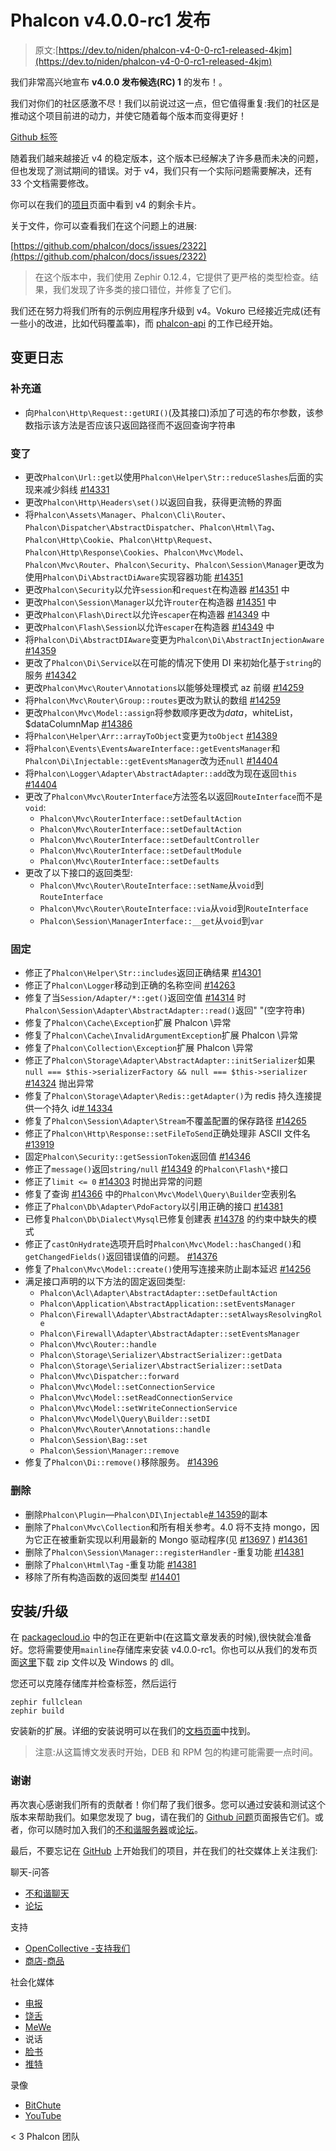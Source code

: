 # Phalcon v4.0.0-rc1 发布

> 原文:[https://dev.to/niden/phalcon-v4-0-0-rc1-released-4kjm](https://dev.to/niden/phalcon-v4-0-0-rc1-released-4kjm)

我们非常高兴地宣布 **v4.0.0 发布候选(RC) 1** 的发布！。

我们对你们的社区感激不尽！我们以前说过这一点，但它值得重复:我们的社区是推动这个项目前进的动力，并使它随着每个版本而变得更好！

[Github 标签](https://github.com/phalcon/cphalcon/releases/tag/v4.0.0-rc.1)

随着我们越来越接近 v4 的稳定版本，这个版本已经解决了许多悬而未决的问题，但也发现了测试期间的错误。对于 v4，我们只有一个实际问题需要解决，还有 33 个文档需要修改。

你可以在我们的[项目](https://github.com/phalcon/cphalcon/projects/3)页面中看到 v4 的剩余卡片。

关于文件，你可以查看我们在这个问题上的进展:

[https://github.com/phalcon/docs/issues/2322](https://github.com/phalcon/docs/issues/2322)

> 在这个版本中，我们使用 Zephir 0.12.4，它提供了更严格的类型检查。结果，我们发现了许多类的接口错位，并修复了它们。

我们还在努力将我们所有的示例应用程序升级到 v4。Vokuro 已经接近完成(还有一些小的改进，比如代码覆盖率)，而 [phalcon-api](https://github.com/phalcon/phalcon-api) 的工作已经开始。

## [](#changelog)变更日志

### [](#added)补充道

*   向`Phalcon\Http\Request::getURI()`(及其接口)添加了可选的布尔参数，该参数指示该方法是否应该只返回路径而不返回查询字符串

### [](#changed)变了

*   更改`Phalcon\Url::get`以使用`Phalcon\Helper\Str::reduceSlashes`后面的实现来减少斜线 [#14331](https://github.com/phalcon/cphalcon/issues/14331)
*   更改`Phalcon\Http\Headers\set()`以返回自我，获得更流畅的界面
*   将`Phalcon\Assets\Manager`、`Phalcon\Cli\Router`、`Phalcon\Dispatcher\AbstractDispatcher`、`Phalcon\Html\Tag`、`Phalcon\Http\Cookie`、`Phalcon\Http\Request`、`Phalcon\Http\Response\Cookies`、`Phalcon\Mvc\Model`、`Phalcon\Mvc\Router`、`Phalcon\Security`、`Phalcon\Session\Manager`更改为使用`Phalcon\Di\AbstractDiAware`实现容器功能 [#14351](https://github.com/phalcon/cphalcon/pull/14351)
*   更改`Phalcon\Security`以允许`session`和`request`在构造器 [#14351](https://github.com/phalcon/cphalcon/pull/14351) 中
*   更改`Phalcon\Session\Manager`以允许`router`在构造器 [#14351](https://github.com/phalcon/cphalcon/pull/14351) 中
*   更改`Phalcon\Flash\Direct`以允许`escaper`在构造器 [#14349](https://github.com/phalcon/cphalcon/issues/14349) 中
*   更改`Phalcon\Flash\Session`以允许`escaper`在构造器 [#14349](https://github.com/phalcon/cphalcon/issues/14349) 中
*   将`Phalcon\Di\AbstractDIAware`变更为`Phalcon\Di\AbstractInjectionAware` [#14359](https://github.com/phalcon/cphalcon/issues/14359)
*   更改了`Phalcon\Di\Service`以在可能的情况下使用 DI 来初始化基于`string`的服务 [#14342](https://github.com/phalcon/cphalcon/pull/14342)
*   更改`Phalcon\Mvc\Router\Annotations`以能够处理模式 az 前缀 [#14259](https://github.com/phalcon/cphalcon/pull/14259)
*   将`Phalcon\Mvc\Router\Group::routes`更改为默认的数组 [#14259](https://github.com/phalcon/cphalcon/pull/14259)
*   更改`Phalcon\Mvc\Model::assign`将参数顺序更改为$data，$whiteList，$dataColumnMap [#14386](https://github.com/phalcon/cphalcon/pull/14386)
*   将`Phalcon\Helper\Arr::arrayToObject`变更为`toObject` [#14389](https://github.com/phalcon/cphalcon/pull/14389)
*   将`Phalcon\Events\EventsAwareInterface::getEventsManager`和`Phalcon\Di\Injectable::getEventsManager`改为还`null` [#14404](https://github.com/phalcon/cphalcon/pull/14404)
*   将`Phalcon\Logger\Adapter\AbstractAdapter::add`改为现在返回`this` [#14404](https://github.com/phalcon/cphalcon/pull/14404)
*   更改了`Phalcon\Mvc\RouterInterface`方法签名以返回`RouteInterface`而不是`void`:
    *   `Phalcon\Mvc\RouterInterface::setDefaultAction`
    *   `Phalcon\Mvc\RouterInterface::setDefaultAction`
    *   `Phalcon\Mvc\RouterInterface::setDefaultController`
    *   `Phalcon\Mvc\RouterInterface::setDefaultModule`
    *   `Phalcon\Mvc\RouterInterface::setDefaults`
*   更改了以下接口的返回类型:
    *   `Phalcon\Mvc\Router\RouteInterface::setName`从`void`到`RouteInterface`
    *   `Phalcon\Mvc\Router\RouteInterface::via`从`void`到`RouteInterface`
    *   `Phalcon\Session\ManagerInterface::__get`从`void`到`var`

### [](#fixed)固定

*   修正了`Phalcon\Helper\Str::includes`返回正确结果 [#14301](https://github.com/phalcon/cphalcon/issues/14301)
*   修正了`Phalcon\Logger`移动到正确的名称空间 [#14263](https://github.com/phalcon/cphalcon/issues/14263)
*   修复了当`Session/Adapter/*::get()`返回空值 [#14314](https://github.com/phalcon/cphalcon/issues/14314) 时`Phalcon\Session\Adapter\AbstractAdapter::read()`返回" "(空字符串)
*   修复了`Phalcon\Cache\Exception`扩展 Phalcon \异常
*   修复了`Phalcon\Cache\InvalidArgumentException`扩展 Phalcon \异常
*   修复了`Phalcon\Collection\Exception`扩展 Phalcon \异常
*   修正了`Phalcon\Storage\Adapter\AbstractAdapter::initSerializer`如果`null === $this->serializerFactory && null === $this->serializer` [#14324](https://github.com/phalcon/cphalcon/issues/14324) 抛出异常
*   修复了`Phalcon\Storage\Adapter\Redis::getAdapter()`为 redis 持久连接提供一个持久 id[# 14334](https://github.com/phalcon/cphalcon/issues/14334)
*   修复了`Phalcon\Session\Adapter\Stream`不覆盖配置的保存路径 [#14265](https://github.com/phalcon/cphalcon/issues/14265)
*   修正了`Phalcon\Http\Response::setFileToSend`正确处理非 ASCII 文件名 [#13919](https://github.com/phalcon/cphalcon/issues/13919)
*   固定`Phalcon\Security::getSessionToken`返回值 [#14346](https://github.com/phalcon/cphalcon/issues/14346)
*   修正了`message()`返回`string/null` [#14349](https://github.com/phalcon/cphalcon/issues/14349) 的`Phalcon\Flash\*`接口
*   修正了`limit <= 0` [#14303](https://github.com/phalcon/cphalcon/issues/14303) 时抛出异常的问题
*   修复了查询 [#14366](https://github.com/phalcon/cphalcon/issues/14366) 中的`Phalcon\Mvc\Model\Query\Builder`空表别名
*   修正了`Phalcon\Db\Adapter\PdoFactory`以引用正确的接口 [#14381](https://github.com/phalcon/cphalcon/pull/14381)
*   已修复`Phalcon\Db\Dialect\Mysql`已修复创建表 [#14378](https://github.com/phalcon/cphalcon/issues/14378) 的约束中缺失的模式
*   修正了`castOnHydrate`选项开启时`Phalcon\Mvc\Model::hasChanged()`和`getChangedFields()`返回错误值的问题。 [#14376](https://github.com/phalcon/cphalcon/issues/14376)
*   修复了`Phalcon\Mvc\Model::create()`使用写连接来防止副本延迟 [#14256](https://github.com/phalcon/cphalcon/issues/14256)
*   满足接口声明的以下方法的固定返回类型:
    *   `Phalcon\Acl\Adapter\AbstractAdapter::setDefaultAction`
    *   `Phalcon\Application\AbstractApplication::setEventsManager`
    *   `Phalcon\Firewall\Adapter\AbstractAdapter::setAlwaysResolvingRole`
    *   `Phalcon\Firewall\Adapter\AbstractAdapter::setEventsManager`
    *   `Phalcon\Mvc\Router::handle`
    *   `Phalcon\Storage\Serializer\AbstractSerializer::getData`
    *   `Phalcon\Storage\Serializer\AbstractSerializer::setData`
    *   `Phalcon\Mvc\Dispatcher::forward`
    *   `Phalcon\Mvc\Model::setConnectionService`
    *   `Phalcon\Mvc\Model::setReadConnectionService`
    *   `Phalcon\Mvc\Model::setWriteConnectionService`
    *   `Phalcon\Mvc\Model\Query\Builder::setDI`
    *   `Phalcon\Mvc\Router\Annotations::handle`
    *   `Phalcon\Session\Bag::set`
    *   `Phalcon\Session\Manager::remove`
*   修复了`Phalcon\Di::remove()`移除服务。 [#14396](https://github.com/phalcon/cphalcon/issues/14396)

### [](#removed)删除

*   删除`Phalcon\Plugin`—`Phalcon\DI\Injectable`[# 14359](https://github.com/phalcon/cphalcon/issues/14359)的副本
*   删除了`Phalcon\Mvc\Collection`和所有相关参考。4.0 将不支持 mongo，因为它正在被重新实现以利用最新的 Mongo 驱动程序(见 [#13697](https://github.com/phalcon/cphalcon/issues/13697) ) [#14361](https://github.com/phalcon/cphalcon/pull/14361)
*   删除了`Phalcon\Session\Manager::registerHandler` -重复功能 [#14381](https://github.com/phalcon/cphalcon/pull/14381)
*   删除了`Phalcon\Html\Tag` -重复功能 [#14381](https://github.com/phalcon/cphalcon/pull/14381)
*   移除了所有构造函数的返回类型 [#14401](https://github.com/phalcon/cphalcon/pull/14401)

## [](#installationupgrade)安装/升级

在 [packagecloud.io](https://packagecloud.io/phalcon) 中的包正在更新中(在这篇文章发表的时候),很快就会准备好。您将需要使用`mainline`存储库来安装 v4.0.0-rc1。你也可以从我们的发布页面[这里](https://github.com/phalcon/cphalcon/releases/tag/v4.0.0-rc.1)下载 zip 文件以及 Windows 的 dll。

您还可以克隆存储库并检查标签，然后运行

```
zephir fullclean
zephir build 
```

安装新的扩展。详细的安装说明可以在我们的[文档页面](https://docs.phalcon.io/4.0/en/installation)中找到。

> 注意:从这篇博文发表时开始，DEB 和 RPM 包的构建可能需要一点时间。

### [](#thank-you)谢谢

再次衷心感谢我们所有的贡献者！你们帮了我们很多。您可以通过安装和测试这个版本来帮助我们。如果您发现了 bug，请在我们的 [Github 问题](https://github.com/phalcon/cphalcon/issues)页面报告它们。或者，你可以随时加入我们的[不和谐服务器](https://phalcon.link/discord)或[论坛](https://phalcon.link/forum)。

最后，不要忘记在 [GitHub](https://phalcon.link/github) 上开始我们的项目，并在我们的社交媒体上关注我们:

聊天-问答

*   [不和谐聊天](https://phalcon.link/discord)
*   [论坛](https://phalcon.link/forum)

支持

*   [OpenCollective -支持我们](https://phalcon.link/fund)
*   [商店-商品](https://phalcon.link/store)

社会化媒体

*   [电报](https://phalcon.link/telegram)
*   [饶舌](https://phalcon.link/gab)
*   [MeWe](https://phalcon.link/mewe)
*   说话
*   [脸书](https://phalcon.link/fb)
*   [推特](https://phalcon.link/t)

录像

*   [BitChute](https://phalcon.link/bitchute)
*   [YouTube](https://phalcon.link/youtube)

< 3 Phalcon 团队